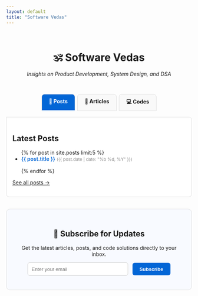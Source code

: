 ```yaml
---
layout: default
title: "Software Vedas"
---
```


<style>
/* 🔹 Tabs */
.tab-container {
  display: flex;
  justify-content: center;
  margin: 1rem 0;
}
.tab {
  padding: 0.6rem 1.2rem;
  cursor: pointer;
  border: 1px solid #ddd;
  border-radius: 8px 8px 0 0;
  margin: 0 0.2rem;
  background: #f9f9f9;
  font-weight: bold;
  transition: all 0.3s ease;
}
.tab.active {
  background: #0366d6;
  color: white;
  border-bottom: 2px solid white;
}
.tab:hover {
  background: #e6e6e6;
}

/* 🔹 Content Sections */
.tab-content {
  display: none;
  padding: 1rem;
  border: 1px solid #ddd;
  border-radius: 0 8px 8px 8px;
  background: white;
  max-height: 300px;
  overflow-y: auto;
}
.tab-content.active {
  display: block;
}

/* 🔹 Post List */
.post-item {
  margin-bottom: 1rem;
}
.post-item a {
  text-decoration: none;
  color: #0366d6;
  font-weight: 600;
}
.post-item small {
  color: #888;
}

/* 🔹 Subscribe Section */
.subscribe-box {
  text-align: center;
  margin: 2rem 0;
  padding: 1.5rem;
  border: 1px solid #ddd;
  border-radius: 10px;
  background: #f8faff;
}
.subscribe-box input {
  padding: 0.6rem;
  width: 60%;
  max-width: 280px;
  border: 1px solid #ccc;
  border-radius: 6px;
  margin-right: 0.5rem;
}
.subscribe-box button {
  padding: 0.6rem 1.2rem;
  border: none;
  background: #0366d6;
  color: white;
  font-weight: bold;
  border-radius: 6px;
  cursor: pointer;
}
.subscribe-box button:hover {
  background: #024ea2;
}
</style>

<div style="text-align: center; padding: 1rem;">
  <h1>🕉️ Software Vedas</h1>
  <p><i>Insights on Product Development, System Design, and DSA</i></p>
</div>

<!-- 🔹 Tabs -->
<div class="tab-container">
  <div class="tab active" onclick="showTab('posts')">📝 Posts</div>
  <div class="tab" onclick="showTab('articles')">📐 Articles</div>
  <div class="tab" onclick="showTab('codes')">💻 Codes</div>
</div>

<!-- 🔹 Tab Contents -->
<div id="posts" class="tab-content active">
  <h2>Latest Posts</h2>
  <ul>
    {% for post in site.posts limit:5 %}
      <li class="post-item">
        <a href="{{ post.url | relative_url }}">{{ post.title }}</a>
        <small>({{ post.date | date: "%b %d, %Y" }})</small>
      </li>
    {% endfor %}
  </ul>
  <p><a href="{{ '/posts/' | relative_url }}">See all posts →</a></p>
</div>

<div id="articles" class="tab-content">
  <h2>Latest Articles</h2>
  <ul>
    {% for article in site.articles limit:5 %}
      <li class="post-item">
        <a href="{{ article.url | relative_url }}">{{ article.title }}</a>
        <small>({{ article.date | date: "%b %d, %Y" }})</small>
      </li>
    {% endfor %}
  </ul>
  <p><a href="{{ '/articles/' | relative_url }}">See all articles →</a></p>
</div>

<div id="codes" class="tab-content">
  <h2>Latest Code Solutions</h2>
  <ul>
    {% for code in site.codes limit:5 %}
      <li class="post-item">
        <a href="{{ code.url | relative_url }}">{{ code.title }}</a>
        <small>({{ code.date | date: "%b %d, %Y" }})</small>
      </li>
    {% endfor %}
  </ul>
  <p><a href="{{ '/codes/' | relative_url }}">See all codes →</a></p>
</div>

<!-- 🔹 Subscribe Box -->
<div class="subscribe-box">
  <h2>📩 Subscribe for Updates</h2>
  <p>Get the latest articles, posts, and code solutions directly to your inbox.</p>
  <form action="https://formspree.io/f/your-form-id" method="POST">
    <input type="email" name="email" placeholder="Enter your email" required>
    <button type="submit">Subscribe</button>
  </form>
</div>

<script>
function showTab(tabId) {
  document.querySelectorAll('.tab').forEach(t => t.classList.remove('active'));
  document.querySelectorAll('.tab-content').forEach(c => c.classList.remove('active'));
  document.getElementById(tabId).classList.add('active');
  event.target.classList.add('active');
}
</script>
